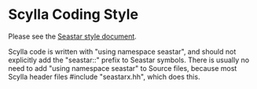 # Scylla Coding Style

Please see the [Seastar style document](https://github.com/scylladb/seastar/blob/master/coding-style.md).

Scylla code is written with "using namespace seastar", and should not
explicitly add the "seastar::" prefix to Seastar symbols.
There is usually no need to add "using namespace seastar" to Source files,
because most Scylla header files #include "seastarx.hh", which does this.
